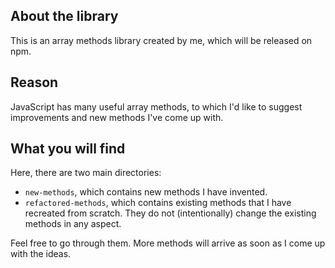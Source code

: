 ## About the library
This is an array methods library created by me, which will be released on npm.

## Reason 
JavaScript has many useful array methods, to which I'd like to suggest improvements and new methods I've come up with.

## What you will find
Here, there are two main directories:

- ``new-methods``, which contains new methods I have invented.
- ``refactored-methods``, which contains existing methods that I have recreated from scratch. They do not (intentionally) change the existing methods in any aspect.

Feel free to go through them. More methods will arrive as soon as I come up with the ideas.
